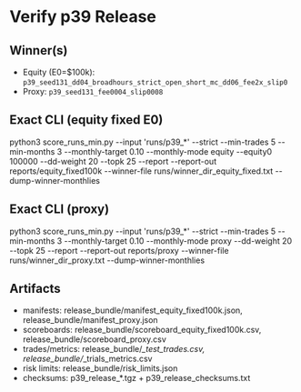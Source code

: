 # Verify p39 Release

## Winner(s)
- Equity (E0=$100k): `p39_seed131_dd04_broadhours_strict_open_short_mc_dd06_fee2x_slip0`
- Proxy: `p39_seed131_fee0004_slip0008`

## Exact CLI (equity fixed E0)
python3 score_runs_min.py --input 'runs/p39_*'   --strict --min-trades 5 --min-months 3 --monthly-target 0.10   --monthly-mode equity --equity0 100000 --dd-weight 20 --topk 25   --report --report-out reports/equity_fixed100k   --winner-file runs/winner_dir_equity_fixed.txt --dump-winner-monthlies

## Exact CLI (proxy)
python3 score_runs_min.py --input 'runs/p39_*'   --strict --min-trades 5 --min-months 3 --monthly-target 0.10   --monthly-mode proxy --dd-weight 20 --topk 25   --report --report-out reports/proxy   --winner-file runs/winner_dir_proxy.txt --dump-winner-monthlies

## Artifacts
- manifests: release_bundle/manifest_equity_fixed100k.json, release_bundle/manifest_proxy.json
- scoreboards: release_bundle/scoreboard_equity_fixed100k.csv, release_bundle/scoreboard_proxy.csv
- trades/metrics: release_bundle/*_test_trades.csv, release_bundle/*_trials_metrics.csv
- risk limits: release_bundle/risk_limits.json
- checksums: p39_release_*.tgz + p39_release_checksums.txt

